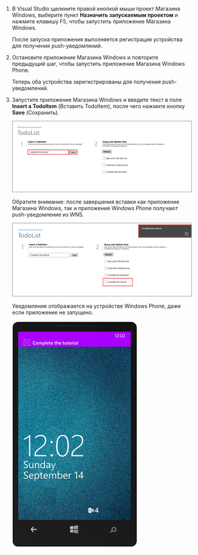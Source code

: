 
1. В Visual Studio щелкните правой кнопкой мыши проект Магазина Windows, выберите пункт **Назначить запускаемым проектом** и нажмите клавишу F5, чтобы запустить приложение Магазина Windows.
	
	После запуска приложения выполняется регистрация устройства для получения push-уведомлений.

2. Остановите приложение Магазина Windows и повторите предыдущий шаг, чтобы запустить приложение Магазина Windows Phone.

	Теперь оба устройства зарегистрированы для получения push-уведомлений.

3. Запустите приложение Магазина Windows и введите текст в поле **Insert a TodoItem** (Вставить TodoItem), после чего нажмите кнопку **Save** (Сохранить).

   	![](./media/mobile-services-javascript-backend-windows-universal-test-push/mobile-quickstart-push1.png)

   	Обратите внимание: после завершения вставки как приложение Магазина Windows, так и приложение Windows Phone получают push-уведомление из WNS.

   	![](./media/mobile-services-javascript-backend-windows-universal-test-push/mobile-quickstart-push2.png)

	Уведомление отображается на устройстве Windows Phone, даже если приложение не запущено.

   	![](./media/mobile-services-javascript-backend-windows-universal-test-push/mobile-quickstart-push5-wp8.png)

<!---HONumber=July15_HO2-->